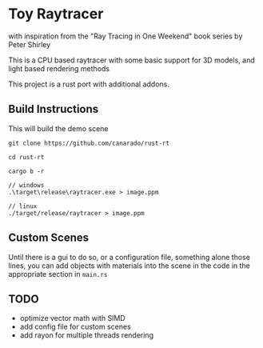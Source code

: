 # Toy Raytracer
with inspiration from the "Ray Tracing in One Weekend" book series by Peter Shirley   

This is a CPU based raytracer with some basic support for 3D models, and light based rendering methods  

This project is a rust port with additional addons.  

## Build Instructions
This will build the demo scene
```
git clone https://github.com/canarado/rust-rt

cd rust-rt

cargo b -r

// windows
.\target\release\raytracer.exe > image.ppm

// linux
./target/release/raytracer > image.ppm
```

## Custom Scenes
Until there is a gui to do so, or a configuration file, something alone those lines,
you can add objects with materials into the scene in the code in the appropriate section in `main.rs`

## TODO
- optimize vector math with SIMD
- add config file for custom scenes
- add rayon for multiple threads rendering
